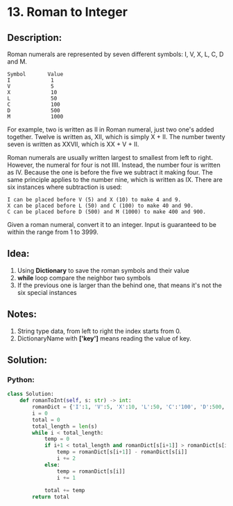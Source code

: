 # 13. Roman to Integer
## Description:
  Roman numerals are represented by seven different symbols: I, V, X, L, C, D and M.
```
Symbol       Value
I             1
V             5
X             10
L             50
C             100
D             500
M             1000
```
  For example, two is written as II in Roman numeral, just two one's added together. Twelve is written as, XII, which is simply X + II. The number twenty seven is written as XXVII, which is XX + V + II.

  Roman numerals are usually written largest to smallest from left to right. However, the numeral for four is not IIII. Instead, the number four is written as IV. Because the one is before the five we subtract it making four. The same principle applies to the number nine, which is written as IX. There are six instances where subtraction is used:
```
I can be placed before V (5) and X (10) to make 4 and 9. 
X can be placed before L (50) and C (100) to make 40 and 90. 
C can be placed before D (500) and M (1000) to make 400 and 900.
```
Given a roman numeral, convert it to an integer. Input is guaranteed to be within the range from 1 to 3999.

## Idea:
  1. Using **Dictionary** to save the roman symbols and their value
  2. **while** loop compare the neighbor two symbols
  3. If the previous one is larger than the behind one, that means it's not the six special instances 
  
## Notes:
  1. String type data, from left to right the index starts from 0.
  2. DictionaryName with **['key']** means reading the value of key.
  

## Solution:
### Python:
```python
class Solution:
    def romanToInt(self, s: str) -> int:
        romanDict = {'I':1, 'V':5, 'X':10, 'L':50, 'C':'100', 'D':500, 'M':1000}
        i = 0
        total = 0
        total_length = len(s)
        while i < total_length:
            temp = 0
            if i+1 < total_length and romanDict[s[i+1]] > romanDict[s[i]]:
                temp = romanDict[s[i+1]] - romanDict[s[i]]
                i += 2
            else:
                temp = romanDict[s[i]]
                i += 1
                
            total += temp
        return total
```
